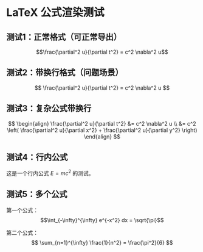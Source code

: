 # LaTeX 公式渲染测试

## 测试1：正常格式（可正常导出）
$$\frac{\partial^2 u}{\partial t^2} = c^2 \nabla^2 u$$

## 测试2：带换行格式（问题场景）
$$
\frac{\partial^2 u}{\partial t^2} = c^2 \nabla^2 u
$$

## 测试3：复杂公式带换行
$$
\begin{align}
\frac{\partial^2 u}{\partial t^2} &= c^2 \nabla^2 u \\
&= c^2 \left( \frac{\partial^2 u}{\partial x^2} + \frac{\partial^2 u}{\partial y^2} \right)
\end{align}
$$

## 测试4：行内公式
这是一个行内公式 $E = mc^2$ 的测试。

## 测试5：多个公式
第一个公式：$$\int_{-\infty}^{\infty} e^{-x^2} dx = \sqrt{\pi}$$

第二个公式：
$$
\sum_{n=1}^{\infty} \frac{1}{n^2} = \frac{\pi^2}{6}
$$
